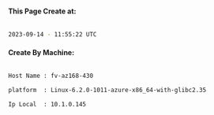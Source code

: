 
   
#### This Page Create at:

```bash

2023-09-14 - 11:55:22 UTC

```

#### Create By Machine:

```bash

Host Name : fv-az168-430

platform  : Linux-6.2.0-1011-azure-x86_64-with-glibc2.35

Ip Local  : 10.1.0.145

```

